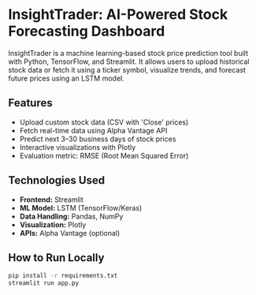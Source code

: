 # InsightTrader: AI-Powered Stock Forecasting Dashboard

InsightTrader is a machine learning-based stock price prediction tool built with Python, TensorFlow, and Streamlit. It allows users to upload historical stock data or fetch it using a ticker symbol, visualize trends, and forecast future prices using an LSTM model.

##  Features
- Upload custom stock data (CSV with 'Close' prices)
- Fetch real-time data using Alpha Vantage API
- Predict next 3–30 business days of stock prices
- Interactive visualizations with Plotly
- Evaluation metric: RMSE (Root Mean Squared Error)

##  Technologies Used
- **Frontend:** Streamlit
- **ML Model:** LSTM (TensorFlow/Keras)
- **Data Handling:** Pandas, NumPy
- **Visualization:** Plotly
- **APIs:** Alpha Vantage (optional)

##  How to Run Locally
```bash
pip install -r requirements.txt
streamlit run app.py
